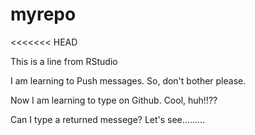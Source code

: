 # myrepo
<<<<<<< HEAD

This is a line from RStudio

I am learning to Push messages. So, don't bother please.

Now I am learning to type on Github. Cool, huh!!??

Can I type a returned messege? Let's see.........